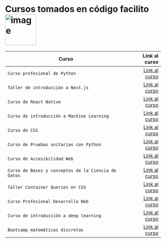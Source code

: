 # Cursos tomados en código facilito <img width="100" alt="image" src="https://media1.giphy.com/media/hiJ9ypGI5tIKdwKoK2/giphy.gif?cid=ecf05e47wy1cdaq4mev34rdgcbcwh9u4jribhlilwhmxfly6&rid=giphy.gif&ct=s"> 

| Curso | Link al curso |
| ------------- | -----:|
|`Curso profesional de Python`|[Link al curso](https://github.com/HannyCarballo/Cursos_tomados_en_codigo_facilito/tree/master/Cursos/Curso%20profesional%20de%20Python)|
|`Taller de introducción a Next.js`|[Link al curso](https://github.com/HannyCarballo/Cursos_tomados_en_codigo_facilito/tree/master/Cursos/nextjs%20initial%20workshop)|
|`Curso de React Native`|[Link al curso](https://github.com/HannyCarballo/Cursos_tomados_en_codigo_facilito/tree/master/Cursos/Curso%20de%20React%20Native)|
|`Curso de introducción a Machine Learning`|[Link al curso](https://github.com/HannyCarballo/Cursos_tomados_en_codigo_facilito/tree/master/Cursos/Curso%20de%20introduccion%20a%20Machine%20Learning)|
|`Curso de CSS`|[Link al curso](https://github.com/HannyCarballo/Cursos_tomados_en_codigo_facilito/tree/master/Cursos/Curso%20de%20CSS%20a%20fondo)|
|`Curso de Pruebas unitarias con Python`|[Link al curso]()|
|`Curso de Accesibilidad Web`|[Link al curso](https://github.com/HannyCarballo/Cursos_tomados_en_codigo_facilito/tree/master/Cursos/Curso%20de%20Accesibilidad%20Web)|
|`Curso de Bases y conceptos de la Ciencia de Datos`|[Link al curso](https://github.com/HannyCarballo/Cursos_tomados_en_codigo_facilito/tree/master/Cursos/Curso%20de%20bases%20y%20conceptos%20de%20la%20Ciencia%20de%20Datos)|
|`Taller Container Queries en CSS`|[Link al curso](https://github.com/HannyCarballo/Cursos_tomados_en_codigo_facilito/tree/master/Cursos/Taller%20Container%20Queries%20en%20CSS)|
|`Curso Profesional Desarrollo Web`|[Link al curso](https://github.com/HannyCarballo/Cursos_tomados_en_codigo_facilito/tree/master/Cursos/Curso%20Profesional%20Desarrollo%20Web)|
|`Curso de introducción a deep learning`|[Link al curso]()|
|`Bootcamp matemáticas discretas` |[Link al curso](https://github.com/HannyCarballo/Cursos_tomados_en_codigo_facilito/tree/master/Cursos/Curso%20de%20matematicas%20discretas%20(Bootcamp))|

